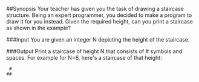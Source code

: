 ##Synopsis
	Your teacher has given you the task of drawing a staircase structure. Being an expert programmer, you decided to make a program to draw it for you instead. Given the required height, can you print a staircase as shown in the example?

###Input 
	You are given an integer N depicting the height of the staircase.

###Output 
	Print a staircase of height N that consists of # symbols and spaces. For example for N=6, here's a staircase of that height:

     #
    ##
   ###
  ####
 #####
######